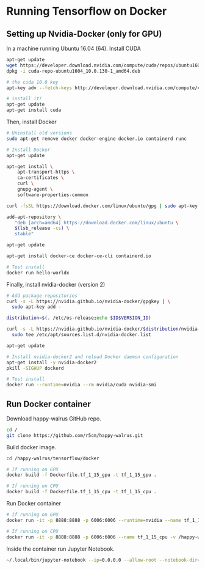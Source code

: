 # Running Tensorflow on Docker

## Setting up Nvidia-Docker (only for GPU)

In a machine running Ubuntu 16.04 (64). Install CUDA

```bash
apt-get update
wget https://developer.download.nvidia.com/compute/cuda/repos/ubuntu1604/x86_64/cuda-repo-ubuntu1604_10.0.130-1_amd64.deb
dpkg -i cuda-repo-ubuntu1604_10.0.130-1_amd64.deb

# the cuda 10.0 key
apt-key adv --fetch-keys http://developer.download.nvidia.com/compute/cuda/repos/ubuntu1604/x86_64/7fa2af80.pub

# install it!
apt-get update
apt-get install cuda
```

Then, install Docker

```bash
# Uninstall old versions
sudo apt-get remove docker docker-engine docker.io containerd runc

# Install Docker
apt-get update

apt-get install \
    apt-transport-https \
    ca-certificates \
    curl \
    gnupg-agent \
    software-properties-common

curl -fsSL https://download.docker.com/linux/ubuntu/gpg | sudo apt-key add -

add-apt-repository \
   "deb [arch=amd64] https://download.docker.com/linux/ubuntu \
   $(lsb_release -cs) \
   stable"

apt-get update

apt-get install docker-ce docker-ce-cli containerd.io

# Test install
docker run hello-worldx
```

Finally, install nvidia-docker (version 2)

```bash
# Add package repositories
curl -s -L https://nvidia.github.io/nvidia-docker/gpgkey | \
  sudo apt-key add -

distribution=$(. /etc/os-release;echo $ID$VERSION_ID)

curl -s -L https://nvidia.github.io/nvidia-docker/$distribution/nvidia-docker.list | \
  sudo tee /etc/apt/sources.list.d/nvidia-docker.list

apt-get update

# Install nvidia-docker2 and reload Docker daemon configuration
apt-get install -y nvidia-docker2
pkill -SIGHUP dockerd

# Test install
docker run --runtime=nvidia --rm nvidia/cuda nvidia-smi
```

## Run Docker container

Download happy-walrus GitHub repo.

```bash
cd /
git clone https://github.com/r5cm/happy-walrus.git
```

Build docker image.

```bash
cd /happy-walrus/tensorflow/docker

# If running on GPU
docker build -f Dockerfile.tf_1_15_gpu -t tf_1_15_gpu . 

# If running on CPU
docker build -f Dockerfile.tf_1_15_cpu -t tf_1_15_cpu . 
```

Run Docker container

```bash
# If running on GPU
docker run -it -p 8888:8888 -p 6006:6006 --runtime=nvidia --name tf_1_15_gpu -v /happy-walrus:/happy-walrus tf_1_15_gpu

# If running on CPU
docker run -it -p 8888:8888 -p 6006:6006 --name tf_1_15_cpu -v /happy-walrus:/happy-walrus tf_1_15_cpu
```

Inside the container run Jupyter Notebook.

```bash
~/.local/bin/jupyter-notebook --ip=0.0.0.0 --allow-root --notebook-dir=/happy-walrus/
```
